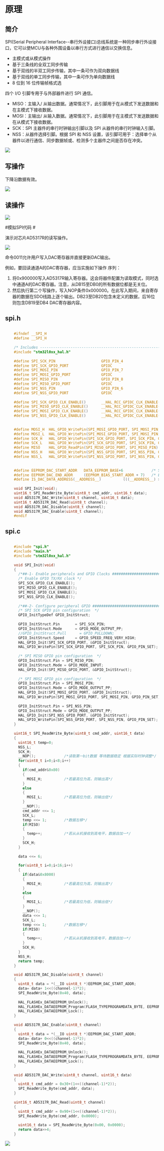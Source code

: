 # 原理 #

## 简介 ##

SPI(Serial Peripheral Interface--串行外设接口)总线系统是一种同步串行外设接口，它可以使MCU与各种外围设备以串行方式进行通信以交换信息。

- 主模式或从模式操作
- 基于三条线的全双工同步传输
- 基于双线的半双工同步传输，其中一条可作为双向数据线
- 基于双线的单工同步传输，其中一条可作为单向数据线
- 8 位到 16 位传输帧格式选

四个 I/O 引脚专用于与外部器件进行 SPI 通信。

- MISO：主输入/ 从输出数据。通常情况下，此引脚用于在从模式下发送数据和在主模式下接收数据。
- MOSI：主输出/ 从输入数据。通常情况下，此引脚用于在主模式下发送数据和在从模式下接收数据。
- SCK：SPI 主器件的串行时钟输出引脚以及 SPI 从器件的串行时钟输入引脚。
- NSS：从器件选择引脚。根据 SPI 和 NSS 设置，该引脚可用于：选择单个从器件以进行通信、同步数据帧或、检测多个主器件之间是否存在冲突。

![](http://i.imgur.com/lGdCmkG.jpg)

## 写操作 ##

下降沿数据有效。

![](http://i.imgur.com/wukYanY.jpg)

## 读操作 ##

![](http://i.imgur.com/HXGcfst.jpg)

#模拟SPI代码 #

演示对芯片AD5317R的读写操作。

![](http://i.imgur.com/UatvMrV.jpg)

命令0011允许用户写入DAC寄存器并直接更新DAC输出。

例如，要回读通道A的DAC寄存器，应当实施如下操作
序列：

1. 将0x900000写入AD5317R输入寄存器。这会将器件配置为读取模式，同时选中通道A的DAC寄存器。注意，从DB15至DB0的所有数据位都是无关位。
2. 然后执行第二个写操作，写入NOP条件0x000000。在此写入期间，来自寄存器的数据在SDO线路上逐个输出。DB23至DB20包含未定义的数据，后16位则包含DB19至DB4 DAC寄存器内容。


## spi.h ##

```c

	#ifndef __SPI_H
	#define __SPI_H
	
	/* Includes ------------------------------------------------------------------*/
	#include "stm32l0xx_hal.h"
	
	#define SPI_SCK_PIN                     GPIO_PIN_4
	#define SPI_SCK_GPIO_PORT               GPIOC
	#define SPI_MOSI_PIN                    GPIO_PIN_7
	#define SPI_MOSI_GPIO_PORT              GPIOC
	#define SPI_MISO_PIN                    GPIO_PIN_8
	#define SPI_MISO_GPIO_PORT              GPIOC
	#define SPI_NSS_PIN                     GPIO_PIN_6
	#define SPI_NSS_GPIO_PORT               GPIOC
	 
	#define SPI_SCK_GPIO_CLK_ENABLE()       __HAL_RCC_GPIOC_CLK_ENABLE()
	#define SPI_MISO_GPIO_CLK_ENABLE()      __HAL_RCC_GPIOC_CLK_ENABLE()
	#define SPI_MOSI_GPIO_CLK_ENABLE()      __HAL_RCC_GPIOC_CLK_ENABLE()
	#define SPI_NSS_GPIO_CLK_ENABLE()       __HAL_RCC_GPIOC_CLK_ENABLE()
	
	
	#define MOSI_H  HAL_GPIO_WritePin(SPI_MOSI_GPIO_PORT, SPI_MOSI_PIN, GPIO_PIN_SET)  
	#define MOSI_L  HAL_GPIO_WritePin(SPI_MOSI_GPIO_PORT, SPI_MOSI_PIN, GPIO_PIN_RESET)  
	#define SCK_H   HAL_GPIO_WritePin(SPI_SCK_GPIO_PORT, SPI_SCK_PIN, GPIO_PIN_SET)  
	#define SCK_L   HAL_GPIO_WritePin(SPI_SCK_GPIO_PORT, SPI_SCK_PIN, GPIO_PIN_RESET)  
	#define MISO    HAL_GPIO_ReadPin(SPI_MISO_GPIO_PORT, SPI_MISO_PIN) 
	#define NSS_H   HAL_GPIO_WritePin(SPI_NSS_GPIO_PORT, SPI_NSS_PIN, GPIO_PIN_SET)  
	#define NSS_L   HAL_GPIO_WritePin(SPI_NSS_GPIO_PORT, SPI_NSS_PIN, GPIO_PIN_RESET) 
	
	
	#define EEPROM_DAC_START_ADDR   DATA_EEPROM_BASE+6             /* Start @ of user EEPROM area */
	#define EEPROM_DAC_END_ADDR     (EEPROM_BIAS_START_ADDR + 7)   /* End @ of user EEPROM area */
	#define IS_DAC_DATA_ADDRESS(__ADDRESS__)          (((__ADDRESS__) >= EEPROM_DAC_START_ADDR) && ((__ADDRESS__) <= EEPROM_DAC_END_ADDR))
	
	void SPI_Init(void);
	uint16_t SPI_ReadWrite_Byte(uint8_t cmd_addr, uint16_t data);
	void AD5317R_DAC_Write(uint8_t channel, uint16_t data);
	uint16_t AD5317R_DAC_Read(uint8_t channel);
	void AD5317R_DAC_Disable(uint8_t channel);
	void AD5317R_DAC_Enable(uint8_t channel);
	#endif
```

## spi.c ##

```c

	#include "spi.h"
	#include "main.h"
	#include "stm32l0xx_hal.h"
	
	void SPI_Init(void)
	{  
	  /*##-1- Enable peripherals and GPIO Clocks #################################*/
	  /* Enable GPIO TX/RX clock */
	  SPI_SCK_GPIO_CLK_ENABLE();
	  SPI_MISO_GPIO_CLK_ENABLE();
	  SPI_MOSI_GPIO_CLK_ENABLE();
	  SPI_NSS_GPIO_CLK_ENABLE();
	
	  /*##-2- Configure peripheral GPIO ##########################################*/
	  /* SPI SCK GPIO pin configuration  */
	  GPIO_InitTypeDef GPIO_InitStruct;
	  
	  GPIO_InitStruct.Pin       = SPI_SCK_PIN;
	  GPIO_InitStruct.Mode      = GPIO_MODE_OUTPUT_PP;
	  //GPIO_InitStruct.Pull      = GPIO_PULLDOWN;
	  GPIO_InitStruct.Speed     = GPIO_SPEED_FREQ_VERY_HIGH;
	  HAL_GPIO_Init(SPI_SCK_GPIO_PORT, &GPIO_InitStruct);
	  HAL_GPIO_WritePin(SPI_SCK_GPIO_PORT, SPI_SCK_PIN, GPIO_PIN_SET);
	
	  /* SPI MISO GPIO pin configuration  */
	  GPIO_InitStruct.Pin = SPI_MISO_PIN;
	  GPIO_InitStruct.Mode = GPIO_MODE_INPUT;
	  HAL_GPIO_Init(SPI_MISO_GPIO_PORT, &GPIO_InitStruct);
	
	  /* SPI MOSI GPIO pin configuration  */
	  GPIO_InitStruct.Pin = SPI_MOSI_PIN;
	  GPIO_InitStruct.Mode = GPIO_MODE_OUTPUT_PP;
	  HAL_GPIO_Init(SPI_MOSI_GPIO_PORT, &GPIO_InitStruct);
	  HAL_GPIO_WritePin(SPI_MOSI_GPIO_PORT, SPI_MOSI_PIN, GPIO_PIN_SET);
	  
	  GPIO_InitStruct.Pin = SPI_NSS_PIN;
	  GPIO_InitStruct.Mode = GPIO_MODE_OUTPUT_PP;
	  HAL_GPIO_Init(SPI_NSS_GPIO_PORT, &GPIO_InitStruct);
	  HAL_GPIO_WritePin(SPI_NSS_GPIO_PORT, SPI_NSS_PIN, GPIO_PIN_SET);
	}
	
	uint16_t SPI_ReadWrite_Byte(uint8_t cmd_addr, uint16_t data)
	{  
	  uint16_t temp=0;
	  NSS_L;  
	  SCK_H;    
	  __NOP();             /*读取第一bit数据 等待数据稳定 根据实际时钟调整*/
	  for(uint8_t i=0;i<8;i++)
	  {    
	    if(cmd_addr&0x80) 
	    {
	      MOSI_H;          /*若最高位为高，则输出高*/
	    }
	    else
	    {
	      MOSI_L;          /*若最高位为低，则输出低*/    
	    }    
	    __NOP();
	    cmd_addr <<= 1;
	    SCK_L;
	    temp <<= 1;        /*数据左移*/
	    if(MISO)
	    {
	      temp++;          /*若从从机接收到高电平，数据自加一*/
	    }
	    SCK_H;
	  }
	  
	  data <<= 6;
	  
	  for(uint8_t i=0;i<16;i++)
	  {    
	    if(data&0x8000) 
	    {
	      MOSI_H;          /*若最高位为高，则输出高*/
	    }
	    else
	    {
	      MOSI_L;          /*若最高位为低，则输出低*/    
	    }    
	    __NOP();
	    data <<= 1;
	    SCK_L;
	    temp <<= 1;        /*数据左移*/
	    if(MISO)
	    {
	      temp++;          /*若从从机接收到高电平，数据自加一*/
	    }
	    SCK_H;
	  }
	  NSS_H;
	  return temp;
	}
	
	void AD5317R_DAC_Disable(uint8_t channel)
	{
	  uint8_t data = *(__IO uint8_t *)EEPROM_DAC_START_ADDR; 
	  data= data+ 1<<((channel-1)*2);
	  SPI_ReadWrite_Byte(0x40, data);
	  
	  HAL_FLASHEx_DATAEEPROM_Unlock();
	  HAL_FLASHEx_DATAEEPROM_Program(FLASH_TYPEPROGRAMDATA_BYTE, EEPROM_DAC_START_ADDR, data);
	  HAL_FLASHEx_DATAEEPROM_Lock();
	}
	
	void AD5317R_DAC_Enable(uint8_t channel)
	{
	  uint8_t data = *(__IO uint8_t *)EEPROM_DAC_START_ADDR;  
	  data= data+ 0<<((channel-1)*2);
	  SPI_ReadWrite_Byte(0x40, data);
	  
	  HAL_FLASHEx_DATAEEPROM_Unlock();
	  HAL_FLASHEx_DATAEEPROM_Program(FLASH_TYPEPROGRAMDATA_BYTE, EEPROM_DAC_START_ADDR, data);
	  HAL_FLASHEx_DATAEEPROM_Lock();
	}
	
	void AD5317R_DAC_Write(uint8_t channel, uint16_t data)
	{
	  uint8_t cmd_addr = 0x30+(1<<((channel-1)*2));
	  SPI_ReadWrite_Byte(cmd_addr, data);
	}
	
	uint16_t AD5317R_DAC_Read(uint8_t channel)
	{
	  uint8_t cmd_addr = 0x90+(1<<((channel-1)*2));
	  SPI_ReadWrite_Byte(cmd_addr, 0x0000);
	  
	  uint16_t data = SPI_ReadWrite_Byte(0x00, 0x0000);
	  return data>>4;
	}
```

![](http://i.imgur.com/o319CjA.png)